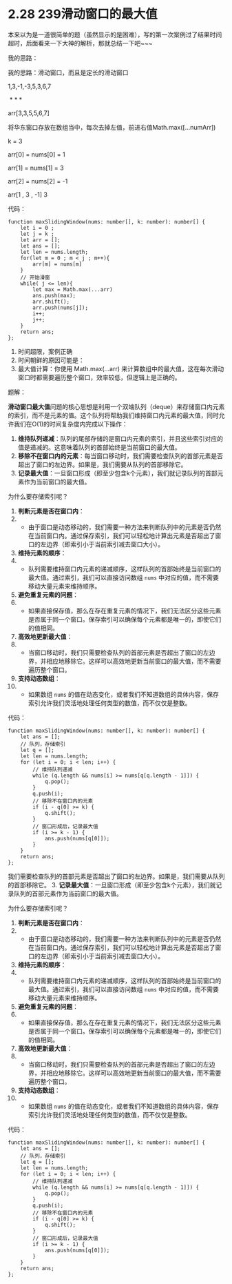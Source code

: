 ﻿# 2.28 239滑动窗口的最大值

本来以为是一道很简单的题（虽然显示的是困难），写的第一次案例过了结果时间超时，后面看来一下大神的解析，那就总结一下吧~~~

我的思路：

我的思路：滑动窗口，而且是定长的滑动窗口

1,3,-1,-3,5,3,6,7

​            * *  *

arr[3,3,5,5,6,7]

将华东窗口存放在数组当中，每次去掉左值，前进右值Math.max([...numArr])

k = 3

arr[0] = nums[0] = 1

arr[1] = nums[1] = 3

arr[2] = nums[2] = -1

arr[1 , 3 , -1] 3

代码：

```
function maxSlidingWindow(nums: number[], k: number): number[] {
    let i = 0 ;                        
    let j = k ;
    let arr = [];
    let ans = [];
    let len = nums.length;
    for(let m = 0 ; m < j ; m++){
        arr[m] = nums[m]
    }
    // 开始滑窗
    while( j <= len){
        let max = Math.max(...arr)
        ans.push(max);
        arr.shift();
        arr.push(nums[j]);
        i++;
        j++;
    }
    return ans;
};
```

1. 时间超限，案例正确
2. 时间朝鲜的原因可能是：
3. 最大值计算：你使用 Math.max(...arr) 来计算数组中的最大值，这在每次滑动窗口时都需要遍历整个窗口，效率较低，但逻辑上是正确的。

题解：

**滑动窗口最大值**问题的核心思想是利用一个双端队列（deque）来存储窗口内元素的索引，而不是元素的值。这个队列将帮助我们维持窗口内元素的最大值，同时允许我们在O(1)的时间复杂度内完成以下操作：

1. **维持队列递减**：队列的尾部存储的是窗口内元素的索引，并且这些索引对应的值是递减的。这意味着队列的首部始终是当前窗口的最大值。
2. **移除不在窗口内的元素**：每当窗口移动时，我们需要检查队列的首部元素是否超出了窗口的左边界。如果是，我们需要从队列的首部移除它。
3. **记录最大值**：一旦窗口形成（即至少包含k个元素），我们就记录队列的首部元素作为当前窗口的最大值。

为什么要存储索引呢？

1. **判断元素是否在窗口内**：
2. - 由于窗口是动态移动的，我们需要一种方法来判断队列中的元素是否仍然在当前窗口内。通过保存索引，我们可以轻松地计算出元素是否超出了窗口的左边界（即索引小于当前索引减去窗口大小）。
3. **维持元素的顺序**：
4. - 队列需要维持窗口内元素的递减顺序，这样队列的首部始终是当前窗口的最大值。通过索引，我们可以直接访问数组 `nums` 中对应的值，而不需要移动大量元素来维持顺序。
5. **避免重复元素的问题**：
6. - 如果直接保存值，那么在存在重复元素的情况下，我们无法区分这些元素是否属于同一个窗口。保存索引可以确保每个元素都是唯一的，即使它们的值相同。
7. **高效地更新最大值**：
8. - 当窗口移动时，我们只需要检查队列的首部元素是否超出了窗口的左边界，并相应地移除它。这样可以高效地更新当前窗口的最大值，而不需要遍历整个窗口。
9. **支持动态数组**：
10. - 如果数组 `nums` 的值在动态变化，或者我们不知道数组的具体内容，保存索引允许我们灵活地处理任何类型的数值，而不仅仅是整数。

代码：

```
function maxSlidingWindow(nums: number[], k: number): number[] {
    let ans = [];      
    // 队列，存储索引
    let q = [];
    let len = nums.length;
    for (let i = 0; i < len; i++) { 
        // 维持队列递减
        while (q.length && nums[i] >= nums[q[q.length - 1]]) {
            q.pop();
        }
        q.push(i);
        // 移除不在窗口内的元素
        if (i - q[0] >= k) {
            q.shift();
        }
        // 窗口形成后，记录最大值
        if (i >= k - 1) {
            ans.push(nums[q[0]]);
        }
    }
    return ans;
};
```

我们需要检查队列的首部元素是否超出了窗口的左边界。如果是，我们需要从队列的首部移除它。
3. **记录最大值**：一旦窗口形成（即至少包含k个元素），我们就记录队列的首部元素作为当前窗口的最大值。

为什么要存储索引呢？

1. **判断元素是否在窗口内**：
2. - 由于窗口是动态移动的，我们需要一种方法来判断队列中的元素是否仍然在当前窗口内。通过保存索引，我们可以轻松地计算出元素是否超出了窗口的左边界（即索引小于当前索引减去窗口大小）。
3. **维持元素的顺序**：
4. - 队列需要维持窗口内元素的递减顺序，这样队列的首部始终是当前窗口的最大值。通过索引，我们可以直接访问数组 `nums` 中对应的值，而不需要移动大量元素来维持顺序。
5. **避免重复元素的问题**：
6. - 如果直接保存值，那么在存在重复元素的情况下，我们无法区分这些元素是否属于同一个窗口。保存索引可以确保每个元素都是唯一的，即使它们的值相同。
7. **高效地更新最大值**：
8. - 当窗口移动时，我们只需要检查队列的首部元素是否超出了窗口的左边界，并相应地移除它。这样可以高效地更新当前窗口的最大值，而不需要遍历整个窗口。
9. **支持动态数组**：
10. - 如果数组 `nums` 的值在动态变化，或者我们不知道数组的具体内容，保存索引允许我们灵活地处理任何类型的数值，而不仅仅是整数。

代码：

```
function maxSlidingWindow(nums: number[], k: number): number[] {
    let ans = [];      
    // 队列，存储索引
    let q = [];
    let len = nums.length;
    for (let i = 0; i < len; i++) { 
        // 维持队列递减
        while (q.length && nums[i] >= nums[q[q.length - 1]]) {
            q.pop();
        }
        q.push(i);
        // 移除不在窗口内的元素
        if (i - q[0] >= k) {
            q.shift();
        }
        // 窗口形成后，记录最大值
        if (i >= k - 1) {
            ans.push(nums[q[0]]);
        }
    }
    return ans;
};
```

